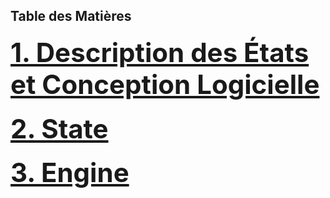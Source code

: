 ## Table des Matières


<h4><a href="https://github.com/abderrazekbhr/Projet-PLT/tree/main/rapport/Description%20et%20conception%20des%20%C3%A9tats" style="font-size:3em;text-decoration:underline;"> 1. Description des États et Conception Logicielle</a></h4>
<h4><a href="https://github.com/abderrazekbhr/Projet-PLT/tree/main/rapport/State" style="font-size:3em;text-decoration:underline;"> 2. State</a></h4>
<h4><a href="https://github.com/abderrazekbhr/Projet-PLT/tree/main/rapport/Engine" style="font-size:3em;text-decoration:underline;"> 3. Engine</a></h4>



